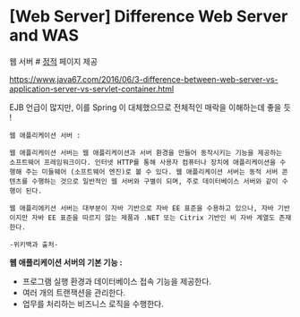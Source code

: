 # [Web Server] Difference Web Server and WAS

웹 서버 # <u>정적</u> 페이지 제공 

https://www.java67.com/2016/06/3-difference-between-web-server-vs-application-server-vs-servlet-container.html 

EJB 언급이 많지만, 이를 Spring 이 대체했으므로 전체적인 매락을 이해하는데 좋을 듯 ! 

```
웹 애플리케이션 서버 : 

웹 애플리케이션 서버는 웹 애플리케이션과 서버 환경을 만들어 동작시키는 기능을 제공하는 소프트웨어 프레임워크이다. 인터넷 HTTP를 통해 사용자 컴퓨터나 장치에 애플리케이션을 수행해 주는 미들웨어 (소프트웨어 엔진)로 볼 수 있다. 웹 애플리케이션 서버는 동적 서버 콘텐츠를 수행하는 것으로 일반적인 웹 서버와 구별이 되며, 주로 데이터베이스 서버와 같이 수행이 된다. 

웹 애플리에키션 서버는 대부분이 자바 기반으로 자바 EE 표준을 수용하고 있으나, 자바 기반이지만 자바 EE 표준을 따르지 않는 제품과 .NET 또는 Citrix 기반인 비 자바 계열도 존재한다. 

-위키백과 출처-
```



**웹 애플리케이션 서버의 기본 기능 :** 

- 프로그램 실행 환경과 데이터베이스 접속 기능을 제공한다.
- 여러 개의 트랜잭션을 관리한다.
- 업무를 처리하는 비즈니스 로직을 수행한다. 

